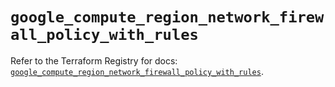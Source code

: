 # `google_compute_region_network_firewall_policy_with_rules`

Refer to the Terraform Registry for docs: [`google_compute_region_network_firewall_policy_with_rules`](https://registry.terraform.io/providers/hashicorp/google-beta/6.49.1/docs/resources/google_compute_region_network_firewall_policy_with_rules).
